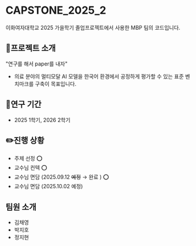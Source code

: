 # CAPSTONE_2025_2
이화여자대학교 2025 가을학기 졸업프로젝트에서 사용한 MBP 팀의 코드입니다.

## 📜프로젝트 소개
"연구를 해서 paper를 내자"
- 의료 분야의 멀티모달 AI 모델을 한국어 환경에서 공정하게 평가할 수 있는 표준 벤치마크를 구축이 목표입니다.

## 📖연구 기간
- 2025 1학기, 2026 2학기

## ✏️진행 상황
- 주제 선정 ⭕
- 교수님 컨텍 ⭕
- 교수님 면담 (2025.09.12 ~~예정~~ → 완료 ) ⭕
- 교수님 면담 (2025.10.02 예정)

## 팀원 소개
- 김채영
- 박지호
- 정지현


